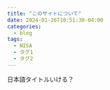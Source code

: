 ```yaml
---
title: "このサイトについて"
date: 2024-01-26T10:51:30-04:00
categories:
  - blog
tags:
  - NISA
  - タグ1
  - タグ2
---
```


日本語タイトルいける？